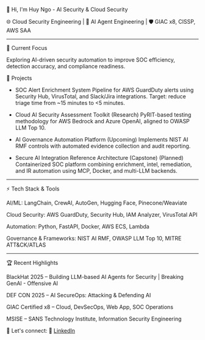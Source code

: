 👋 Hi, I'm Huy Ngo - AI Security & Cloud Security 

🌐 Cloud Security Engineering | 🤖 AI Agent Engineering | 🛡️ GIAC x8, CISSP, AWS SAA

---

🔭 Current Focus

Exploring AI-driven security automation to improve SOC efficiency, detection accuracy, and compliance readiness.


🚀 Projects 

- SOC Alert Enrichment System
Pipeline for AWS GuardDuty alerts using Security Hub, VirusTotal, and Slack/Jira integrations. Target: reduce triage time from ~15 minutes to <5 minutes.

- Cloud AI Security Assessment Toolkit (Research)
PyRIT-based testing methodology for AWS Bedrock and Azure OpenAI, aligned to OWASP LLM Top 10.

- AI Governance Automation Platform (Upcoming)
Implements NIST AI RMF controls with automated evidence collection and audit reporting.

- Secure AI Integration Reference Architecture (Capstone) (Planned)
Containerized SOC platform combining enrichment, intel, remediation, and IR automation using MCP, Docker, and multi-LLM backends.

---

⚡ Tech Stack & Tools

  AI/ML: LangChain, CrewAI, AutoGen, Hugging Face, Pinecone/Weaviate

  Cloud Security: AWS GuardDuty, Security Hub, IAM Analyzer, VirusTotal API

  Automation: Python, FastAPI, Docker, AWS ECS, Lambda

  Governance & Frameworks: NIST AI RMF, OWASP LLM Top 10, MITRE ATT&CK/ATLAS

---

🏆 Recent Highlights

BlackHat 2025 – Building LLM-based AI Agents for Security | Breaking GenAI - Offensive AI

DEF CON 2025 – AI SecureOps: Attacking & Defending AI

GIAC Certified x8 – Cloud, DevSecOps, Web App, SOC Operations

MSISE – SANS Technology Institute, Information Security Engineering


📍 Let's connect: 🔗 [LinkedIn](https://www.linkedin.com/in/huydinhngo)
